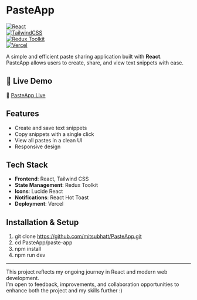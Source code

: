 # PasteApp  

[![React](https://img.shields.io/badge/React-18-blue?logo=react)](https://react.dev/)  
[![TailwindCSS](https://img.shields.io/badge/TailwindCSS-3.0-06B6D4?logo=tailwindcss)](https://tailwindcss.com/)  
[![Redux Toolkit](https://img.shields.io/badge/Redux%20Toolkit-%5E1.9-764ABC?logo=redux)](https://redux-toolkit.js.org/)  
[![Vercel](https://img.shields.io/badge/Deployed%20on-Vercel-black?logo=vercel)](https://your-vercel-link.vercel.app/)  



A simple and efficient paste sharing application built with **React**.  
PasteApp allows users to create, share, and view text snippets with ease.  

## 🚀 Live Demo  
🔗 [PasteApp Live](paste-app-olive-delta.vercel.app)  



## Features
- Create and save text snippets  
- Copy snippets with a single click  
- View all pastes in a clean UI  
- Responsive design  



## Tech Stack
- **Frontend**: React, Tailwind CSS  
- **State Management**: Redux Toolkit  
- **Icons**: Lucide React  
- **Notifications**: React Hot Toast  
- **Deployment**: Vercel  



## Installation & Setup

1. git clone https://github.com/mitsubhatt/PasteApp.git
2. cd PasteApp/paste-app
3. npm install
4. npm run dev

---

This project reflects my ongoing journey in React and modern web development.  
I’m open to feedback, improvements, and collaboration opportunities to enhance both the project and my skills further :)
